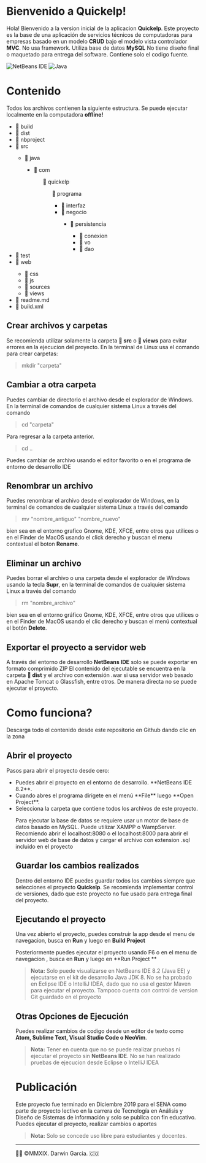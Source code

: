 # Bienvenido a Quickelp!

Hola! Bienvenido a la version inicial de la aplicacion **Quickelp**. 
Este proyecto es la base de una aplicación de servicios técnicos de computadoras para empresas basado en un modelo **CRUD** bajo el modelo vista controlador **MVC**. No usa framework. Utiliza base de datos **MySQL** 
No tiene diseño final o maquetado para entrega del software. Contiene solo el codigo fuente.

![NetBeans IDE](https://img.shields.io/badge/NetBeansIDE-1B6AC6.svg?style=for-the-badge&logo=apache-netbeans-ide&logoColor=white)
![Java](https://img.shields.io/badge/java-%23ED8B00.svg?style=for-the-badge&logo=openjdk&logoColor=white)

# Contenido

Todos los archivos contienen la siguiente estructura. Se puede ejecutar localmente en la computadora **offline!**
<ul>
<li>📂 build</li>
<li>📂 dist</li>
<li>📂 nbproject</li>
<li>📂 src</li>
  <ul><li>📂 java</li>
   <ul><li> 📂 com</li>
     <ul> </li>📂 quickelp</li>
	  <ul></li>📂 programa</li>
		   <ul>  <li> 📂 interfaz</li>
		      <li>📂 negocio</li>
		      <ul><li>📂 persistencia</li>
			     <ul><li> 📂 conexion</li>
			      <li>📂 vo</li>
			    <li>  📂 dao</li>
			    </ul></ul></ul></ul></ul></ul></ul>
<li>📂 test</li>
<li>📂 web</li>
	<ul>
	<li>📂 css</li>
	<li>📂 js</li>
	<li>📂 sources</li>
	<li>📂 views</li>
	</ul>
<li>📄 readme.md</li>
<li>📄 build.xml</li>
</ul>

## Crear archivos y carpetas

Se recomienda utilizar solamente la carpeta **📂 src** o **📂 views** para evitar errores en la ejecucion del proyecto.
En la terminal de Linux usa el comando para crear carpetas:
>mkdir "carpeta" 

## Cambiar a otra carpeta

Puedes cambiar de directorio el archivo desde el explorador de Windows.
En la terminal de comandos de cualquier sistema Linux  a través del comando 
>cd "carpeta" 

Para regresar a la carpeta anterior.
>cd ..

Puedes cambiar de archivo usando el editor favorito o en el programa de entorno de desarrollo IDE

## Renombrar un archivo

Puedes renombrar el archivo desde el explorador de Windows, en la terminal de comandos de cualquier sistema Linux  a través del comando 
>mv "nombre_antiguo" "nombre_nuevo"

bien sea en el entorno grafico Gnome, KDE, XFCE, entre otros que utilices o en el Finder de MacOS usando el click derecho y buscan el menu contextual el boton **Rename**.

## Eliminar un archivo
Puedes borrar el archivo o una carpeta desde el explorador de Windows usando la tecla **Supr**, en la terminal de comandos de cualquier sistema Linux  a través del comando 
>rm "nombre_archivo"

bien sea en el entorno gráfico Gnome, KDE, XFCE, entre otros que utilices o en el Finder de MacOS usando el clic derecho y buscan el menú contextual el botón **Delete**.



## Exportar el proyecto a servidor web

A través del entorno de desarrollo **NetBeans IDE** solo se puede exportar en formato comprimido ZIP
El contenido del ejecutable se encuentra en la carpeta **📂 dist** y el archivo con extensión .war si usa servidor web basado en Apache Tomcat o Glassfish, entre otros. De manera directa no se puede ejecutar el proyecto.


# Como funciona?
Descarga todo el contenido desde este repositorio en Github dando clic en la zona 

## Abrir el proyecto
Pasos para abrir el proyecto desde cero:
<ul>
<li>
Puedes abrir el proyecto en el entorno de desarrollo. **NetBeans IDE 8.2**. </li>
<li>Cuando abres el programa dirigete en el menú **File** luego  **Open Project**. </li>
<li>Selecciona la carpeta que contiene todos los archivos de este proyecto.</li>

Para ejecutar la base de datos se requiere usar un motor de base de datos basado en MySQL. Puede utilizar XAMPP o WampServer. Recomiendo abrir el localhost:8080 o el localhost:8000 para abrir el servidor web de base de datos y cargar el archivo con extension .sql incluido en el proyecto

## Guardar los cambios realizados

Dentro del entorno IDE puedes guardar todos los cambios siempre que selecciones el proyecto **Quickelp**. Se recomienda implementar control de versiones, dado que este proyecto no fue usado para entrega final del proyecto.

## Ejecutando el proyecto

Una vez abierto el proyecto, puedes construir la app desde el menu de navegacion, busca en **Run** y luego en **Build Project**

Posteriormente puedes ejecutar el proyecto usando F6 o en el menu de navegacion , busca en **Run** y luego en **Run Project ** 

> **Nota:** Solo puede visualizarse en NetBeans IDE 8.2 (Java EE) y ejecutarse en el kit de desarrollo Java JDK 8. No se ha probado en Eclipse IDE o IntelliJ IDEA, dado que no usa el gestor Maven para ejecutar el proyecto. Tampoco cuenta con control de version Git guardado en el proyecto

## Otras Opciones de Ejecución

Puedes realizar cambios de codigo desde un editor de texto como **Atom, Sublime Text, Visual Studio Code o NeoVim**.
> **Nota:** Tener en cuenta que no se puede realizar pruebas ni ejecutar el proyecto sin **NetBeans IDE**. No se han realizado pruebas de ejecucion desde Eclipse o IntelliJ IDEA


# Publicación

Este proyecto fue terminado en Diciembre 2019 para el SENA como parte de proyecto lectivo en la carrera de Tecnología en Análisis y Diseño de Sistemas de información y solo se publica con fin educativo. Puedes ejecutar el proyecto, realizar cambios o aportes

> **Nota:** Solo se concede uso libre para estudiantes y docentes. 

- - -
👨‍💻 ©MMXIX. Darwin Garcia. 🇨🇴
